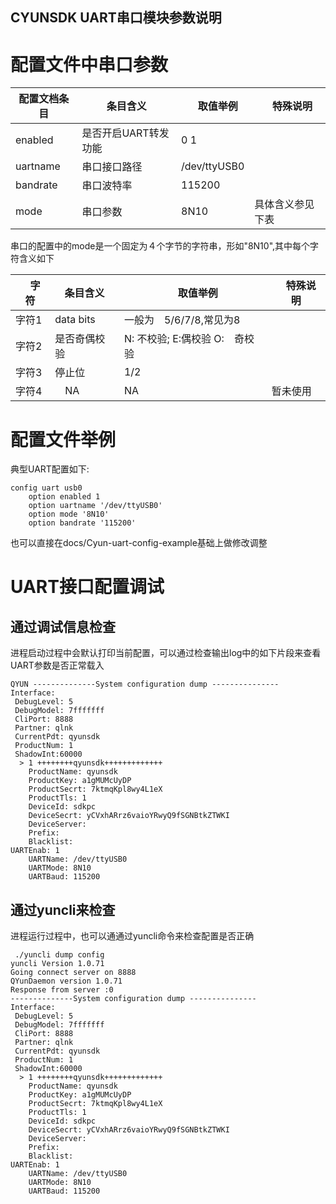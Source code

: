 CYUNSDK UART串口模块参数说明
---

# 配置文件中串口参数

| 配置文档条目     | 条目含义　　 |　取值举例  | 　特殊说明　|
| --------- | ----------- | ------------- | ---------------- |
| enabled    | 是否开启UART转发功能 | 0 1  |   |
| uartname   | 串口接口路径 | /dev/ttyUSB0  |   |
| bandrate   | 串口波特率 | 115200  |   |
| mode | 串口参数 | 8N10 | 具体含义参见下表 |


串口的配置中的mode是一个固定为４个字节的字符串，形如"8N10",其中每个字符含义如下

|　字符  | 条目含义　　 |　取值举例  | 　特殊说明 |
| --------- | ----------- | ------------- | ---------------- |
| 字符1    | data bits |  一般为　5/6/7/8,常见为8  |   |
| 字符2   |  是否奇偶校验 | N: 不校验; E:偶校验  O:　奇校验  |   |
| 字符3   | 停止位 | 1/2  |   |
| 字符4 | 　NA | NA | 暂未使用 |



# 配置文件举例

典型UART配置如下:

    config uart usb0
        option enabled 1
        option uartname '/dev/ttyUSB0'
        option mode '8N10'
        option bandrate '115200'

也可以直接在docs/Cyun-uart-config-example基础上做修改调整

# UART接口配置调试

## 通过调试信息检查

进程启动过程中会默认打印当前配置，可以通过检查输出log中的如下片段来查看UART参数是否正常载入

    QYUN --------------System configuration dump ---------------
    Interface: 
     DebugLevel: 5
     DebugModel: 7fffffff
     CliPort: 8888
     Partner: qlnk
     CurrentPdt: qyunsdk
     ProductNum: 1
     ShadowInt:60000
      > 1 ++++++++qyunsdk+++++++++++++
        ProductName: qyunsdk
        ProductKey: a1gMUMcUyDP
        ProductSecrt: 7ktmqKpl8wy4L1eX
        ProductTls: 1
        DeviceId: sdkpc
        DeviceSecrt: yCVxhARrz6vaioYRwyQ9fSGNBtkZTWKI
        DeviceServer: 
        Prefix: 
        Blacklist: 
    UARTEnab: 1
        UARTName: /dev/ttyUSB0
        UARTMode: 8N10
        UARTBaud: 115200


## 通过yuncli来检查

进程运行过程中，也可以通通过yuncli命令来检查配置是否正确

     ./yuncli dump config
    yuncli Version 1.0.71
    Going connect server on 8888
    QYunDaemon version 1.0.71
    Response from server :0
    --------------System configuration dump ---------------
    Interface: 
     DebugLevel: 5
     DebugModel: 7fffffff
     CliPort: 8888
     Partner: qlnk
     CurrentPdt: qyunsdk
     ProductNum: 1
     ShadowInt:60000
      > 1 ++++++++qyunsdk+++++++++++++
        ProductName: qyunsdk
        ProductKey: a1gMUMcUyDP
        ProductSecrt: 7ktmqKpl8wy4L1eX
        ProductTls: 1
        DeviceId: sdkpc
        DeviceSecrt: yCVxhARrz6vaioYRwyQ9fSGNBtkZTWKI
        DeviceServer: 
        Prefix: 
        Blacklist: 
    UARTEnab: 1
        UARTName: /dev/ttyUSB0
        UARTMode: 8N10
        UARTBaud: 115200


